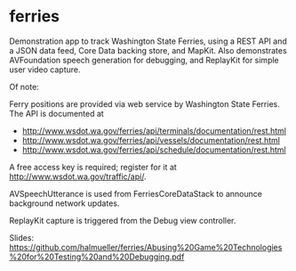 # ferries

Demonstration app to track Washington State Ferries, using a REST API and a JSON data feed, 
Core Data backing store, and MapKit. Also demonstrates AVFoundation speech generation for 
debugging, and ReplayKit for simple user video capture.

Of note:

Ferry positions are provided via web service by Washington State Ferries. The API is documented at
* http://www.wsdot.wa.gov/ferries/api/terminals/documentation/rest.html
* http://www.wsdot.wa.gov/ferries/api/vessels/documentation/rest.html
* http://www.wsdot.wa.gov/ferries/api/schedule/documentation/rest.html

A free access key is required; register for it at http://www.wsdot.wa.gov/traffic/api/.

AVSpeechUtterance is used from FerriesCoreDataStack to announce background network updates.

ReplayKit capture is triggered from the Debug view controller.

Slides: https://github.com/halmueller/ferries/Abusing%20Game%20Technologies%20for%20Testing%20and%20Debugging.pdf




